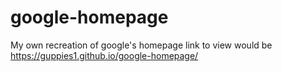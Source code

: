 # google-homepage

My own recreation of google's homepage 
link to view would be https://guppies1.github.io/google-homepage/
